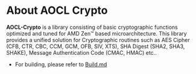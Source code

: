 # About AOCL Crypto

**AOCL-Crypto** is a library consisting of basic cryptographic functions optimized and tuned for AMD Zen™ based microarchitecture. This library provides a unified solution for Cryptographic routines such as AES Cipher (CFB, CTR, CBC, CCM, GCM, OFB, SIV, XTS), SHA Digest (SHA2, SHA3, SHAKE), Message Authentication Code (CMAC, HMAC) etc.. 
- For building, please refer to [Build.md](./BUILD.md)


